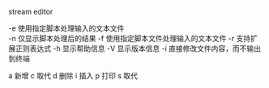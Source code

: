 stream editor

-e 使用指定脚本处理输入的文本文件   
-n 仅显示脚本处理后的结果 
-f 使用指定脚本文件处理输入的文本文件 
-r 支持扩展正则表达式 
-h 显示帮助信息 
-V 显示版本信息 
-i 直接修改文件内容，而不输出到终端    

a 新增
c 取代
d 删除
i 插入
p 打印
s 取代
